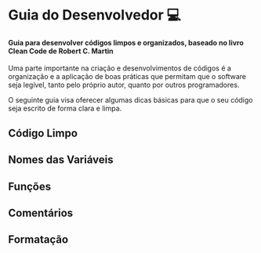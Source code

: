 # Guia do Desenvolvedor :computer:

#### Guia para desenvolver códigos limpos e organizados, baseado no livro Clean Code de Robert C. Martin 

Uma parte importante na criação e desenvolvimentos de códigos é a organização e a aplicação de boas práticas que permitam que o software seja legível, tanto pelo próprio autor, quanto por outros programadores. 

O seguinte guia visa oferecer algumas dicas básicas para que o seu código seja escrito de forma clara e limpa. 

## Código Limpo

## Nomes das Variáveis

## Funções

## Comentários

## Formatação

